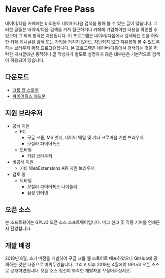 # Naver Cafe Free Pass

네이버/다음 카페에는 비회원도 네이버/다음 검색을 통해 볼 수 있는 글이 많습니다. 그러한 글들은 네이버/다음 검색을 거쳐 접근하거나 카페에 가입해야만 내용을 확인할 수 있으며 그 외의 방식은 차단됩니다. 이 프로그램은 네이버/다음에서 검색되는 것을 허락한 카페 게시글을 검색 또는 가입을 거치지 않아도 차단되지 않고 자유롭게 볼 수 있도록 하는 브라우저 확장 프로그램입니다. 본 프로그램은 네이버/다음에서 검색되는 것을 허락한 게시글에만 동작하나 글 작성자가 별도로 설정하지 않은 대부분은 기본적으로 검색이 허용되어 있습니다.

## 다운로드

- [크롬 웹 스토어](https://chrome.google.com/webstore/detail/naver-cafe-free-pass/jojlddfolpiejckahpinefdikdogenjg?hl=ko)
- [파이어폭스 애드온](https://addons.mozilla.org/ko/firefox/addon/naver-cafe-free-pass/)

## 지원 브라우저

- 공식 지원
  - PC
    - 구글 크롬, MS 엣지, 네이버 웨일 및 기타 크로미움 기반 브라우저
    - 모질라 파이어폭스
  - 모바일
    - 키위 브라우저
- 비공식 지원
  - 기타 WebExtensions API 지원 브라우저
- 검토 중
  - 모바일
    - 모질라 파이어폭스 나이틀리
    - 삼성 인터넷

## 오픈 소스

본 소프트웨어는 GPLv3 오픈 소스 소프트웨어입니다. 버그 신고 및 각종 기여를 언제든지 환영합니다.

## 개발 배경

2018년 8월, 초기 버전을 개발하여 구글 크롬 웹 스토어로 배포하였으나 GitHub에 공개하는 것은 나중으로 미뤄두었습니다. 그리고 이후 2019년 4월에야 GPLv3 오픈 소스로 공개하였습니다. 오픈 소스 정신이 부족한 개발자를 꾸짖어주십시오.
